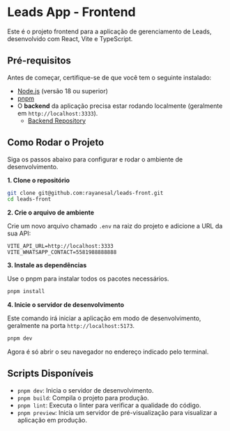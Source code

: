 # Leads App - Frontend

Este é o projeto frontend para a aplicação de gerenciamento de Leads, desenvolvido com React, Vite e TypeScript.

## Pré-requisitos

Antes de começar, certifique-se de que você tem o seguinte instalado:

- [Node.js](https://nodejs.org/) (versão 18 ou superior)
- [pnpm](https://pnpm.io/installation)
- O **backend** da aplicação precisa estar rodando localmente (geralmente em `http://localhost:3333`).
  - [Backend Repository](https://github.com/rayanesal/leads)

## Como Rodar o Projeto

Siga os passos abaixo para configurar e rodar o ambiente de desenvolvimento.

**1. Clone o repositório**

```bash
git clone git@github.com:rayanesal/leads-front.git
cd leads-front
```

**2. Crie o arquivo de ambiente**

Crie um novo arquivo chamado `.env` na raiz do projeto e adicione a URL da sua API:

```env
VITE_API_URL=http://localhost:3333
VITE_WHATSAPP_CONTACT=5581988888888
```

**3. Instale as dependências**

Use o pnpm para instalar todos os pacotes necessários.

```bash
pnpm install
```

**4. Inicie o servidor de desenvolvimento**

Este comando irá iniciar a aplicação em modo de desenvolvimento, geralmente na porta `http://localhost:5173`.

```bash
pnpm dev
```

Agora é só abrir o seu navegador no endereço indicado pelo terminal\.

## Scripts Disponíveis

- `pnpm dev`: Inicia o servidor de desenvolvimento.
- `pnpm build`: Compila o projeto para produção.
- `pnpm lint`: Executa o linter para verificar a qualidade do código.
- `pnpm preview`: Inicia um servidor de pré-visualização para visualizar a aplicação em produção.
